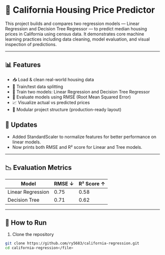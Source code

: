 # 🏡 California Housing Price Predictor

This project builds and compares two regression models — Linear Regression and Decision Tree Regressor — to predict median housing prices in California using census data. It demonstrates core machine learning practices including data cleaning, model evaluation, and visual inspection of predictions.

---

## 📊 Features

- 📥 Load & clean real-world housing data
- 🔁 Train/test data splitting
- 🧠 Train two models: Linear Regression and Decision Tree Regressor
- 📏 Evaluate models using RMSE (Root Mean Squared Error)
- 📈 Visualize actual vs predicted prices
- 🧱 Modular project structure (production-ready layout)

## 🔄 Updates

- Added StandardScaler to normalize features for better performance on linear models.
- Now prints both RMSE and R² score for Linear and Tree models.

---

## 📉 Evaluation Metrics

| Model            | RMSE ↓ | R² Score ↑ |
|------------------|--------|------------|
| Linear Regression| 0.75   | 0.58       |
| Decision Tree    | 0.71   | 0.62       |

---

## 🚀 How to Run

1. Clone the repository
```bash
git clone https://github.com/ry5683/california-regression.git
cd california-regression</file>
